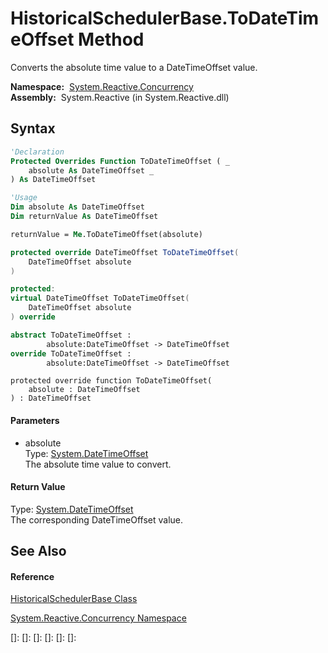 # HistoricalSchedulerBase.ToDateTimeOffset Method

Converts the absolute time value to a DateTimeOffset value.

**Namespace:**  [System.Reactive.Concurrency](System.Reactive.Concurrency\System.Reactive.Concurrency.md)  
**Assembly:**  System.Reactive (in System.Reactive.dll)

## Syntax

```vb
'Declaration
Protected Overrides Function ToDateTimeOffset ( _
    absolute As DateTimeOffset _
) As DateTimeOffset
```

```vb
'Usage
Dim absolute As DateTimeOffset
Dim returnValue As DateTimeOffset

returnValue = Me.ToDateTimeOffset(absolute)
```

```csharp
protected override DateTimeOffset ToDateTimeOffset(
    DateTimeOffset absolute
)
```

```c++
protected:
virtual DateTimeOffset ToDateTimeOffset(
    DateTimeOffset absolute
) override
```

```fsharp
abstract ToDateTimeOffset : 
        absolute:DateTimeOffset -> DateTimeOffset 
override ToDateTimeOffset : 
        absolute:DateTimeOffset -> DateTimeOffset 
```

```jscript
protected override function ToDateTimeOffset(
    absolute : DateTimeOffset
) : DateTimeOffset
```

#### Parameters

- absolute  
  Type: [System.DateTimeOffset](https://msdn.microsoft.com/en-us/library/Bb341783)  
  The absolute time value to convert.

#### Return Value

Type: [System.DateTimeOffset](https://msdn.microsoft.com/en-us/library/Bb341783)  
The corresponding DateTimeOffset value.

## See Also

#### Reference

[HistoricalSchedulerBase Class](HistoricalSchedulerBase\HistoricalSchedulerBase.md)

[System.Reactive.Concurrency Namespace](System.Reactive.Concurrency\System.Reactive.Concurrency.md)

[]: 
[]: 
[]: 
[]: 
[]: 
[]: 